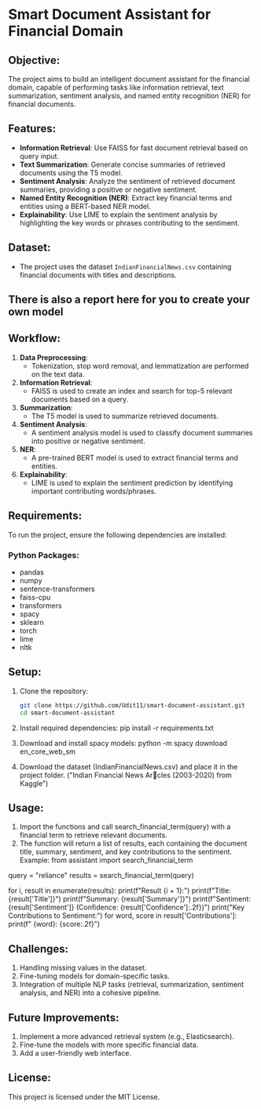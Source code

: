 # Smart Document Assistant for Financial Domain

## Objective:
The project aims to build an intelligent document assistant for the financial domain, capable of performing tasks like information retrieval, text summarization, sentiment analysis, and named entity recognition (NER) for financial documents.

## Features:
- **Information Retrieval**: Use FAISS for fast document retrieval based on query input.
- **Text Summarization**: Generate concise summaries of retrieved documents using the T5 model.
- **Sentiment Analysis**: Analyze the sentiment of retrieved document summaries, providing a positive or negative sentiment.
- **Named Entity Recognition (NER)**: Extract key financial terms and entities using a BERT-based NER model.
- **Explainability**: Use LIME to explain the sentiment analysis by highlighting the key words or phrases contributing to the sentiment.

## Dataset:
- The project uses the dataset `IndianFinancialNews.csv` containing financial documents with titles and descriptions.

## There is also a report here for you to create your own model

## Workflow:
1. **Data Preprocessing**:
   - Tokenization, stop word removal, and lemmatization are performed on the text data.
2. **Information Retrieval**:
   - FAISS is used to create an index and search for top-5 relevant documents based on a query.
3. **Summarization**:
   - The T5 model is used to summarize retrieved documents.
4. **Sentiment Analysis**:
   - A sentiment analysis model is used to classify document summaries into positive or negative sentiment.
5. **NER**:
   - A pre-trained BERT model is used to extract financial terms and entities.
6. **Explainability**:
   - LIME is used to explain the sentiment prediction by identifying important contributing words/phrases.

## Requirements:
To run the project, ensure the following dependencies are installed:

### Python Packages:
- pandas
- numpy
- sentence-transformers
- faiss-cpu
- transformers
- spacy
- sklearn
- torch
- lime
- nltk

## Setup:
1. Clone the repository:
   ```bash
   git clone https://github.com/Udit11/smart-document-assistant.git
   cd smart-document-assistant

2. Install required dependencies:
   pip install -r requirements.txt

3. Download and install spacy models:
   python -m spacy download en_core_web_sm

4. Download the dataset (IndianFinancialNews.csv) and place it in the project folder. ("Indian Financial News Ar􀆟cles (2003-2020) from Kaggle")

## Usage:
1. Import the functions and call search_financial_term(query) with a financial term to retrieve relevant documents.
2. The function will return a list of results, each containing the document title, summary, sentiment, and key contributions to the sentiment.
Example: 
from assistant import search_financial_term

query = "reliance"
results = search_financial_term(query)

for i, result in enumerate(results):
    print(f"Result {i + 1}:")
    print(f"Title: {result['Title']}")
    print(f"Summary: {result['Summary']}")
    print(f"Sentiment: {result['Sentiment']} (Confidence: {result['Confidence']:.2f})")
    print("Key Contributions to Sentiment:")
    for word, score in result['Contributions']:
        print(f"  {word}: {score:.2f}")

## Challenges:
1. Handling missing values in the dataset.
2. Fine-tuning models for domain-specific tasks.
3. Integration of multiple NLP tasks (retrieval, summarization, sentiment analysis, and NER) into a cohesive pipeline.

## Future Improvements:
1. Implement a more advanced retrieval system (e.g., Elasticsearch).
2. Fine-tune the models with more specific financial data.
3. Add a user-friendly web interface.

## License:
This project is licensed under the MIT License.
